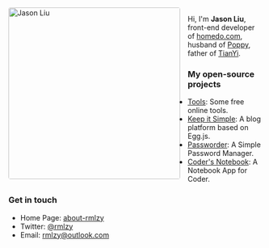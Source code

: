 <img align="left" src="https://poppython.oss-cn-beijing.aliyuncs.com/pdf_report/39ba7bcf-0602-4481-af81-6d02d64b331e__WechatIMG52.jpeg" alt="Jason Liu" height="340px" style="margin-right: 15px; border-radius: 4px;" />

Hi, I'm **Jason Liu**, front-end developer of [homedo.com](https://www.homedo.com/), husband of [Poppy](http://poppython.com/blog/about-poppy.html), father of [TianYi](http://poppython.com/blog/playing-games-with-my-son.html).

### My open-source projects
- [Tools](http://util.city): Some free online tools.
- [Keep it Simple](http://poppython.com): A blog platform based on Egg.js.
- [Passworder](https://github.com/rmlzy/passworder): A Simple Password Manager.
- [Coder's Notebook](https://github.com/rmlzy/coder-notebook): A Notebook App for Coder.

### Get in touch
- Home Page: [about-rmlzy](http://poppython.com/blog/about-rmlzy.html)
- Twitter: [@rmlzy](https://twitter.com/rmlzy)
- Email: <a href="mailto:rmlzy@outlook.com">rmlzy@outlook.com</a>
